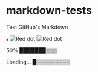 # markdown-tests
Test GitHub's Markdown

<img src="data:image/png;base64,iVBORw0KGgoAAAANSUhEUgAAAAUAAAAFCAYAAACNbyblAAAAHElEQVQI12P4//8/w38GIAXDIBKE0DHxgljNBAAO9TXL0Y4OHwAAAABJRU5ErkJggg==" alt="Red dot" />

<img src="https://github.com/favicon.ico" alt="Red dot" />

<img src="https://www.google.com/favicon.ico" alt="Red dot" />


50%
███████▒▒▒


Loading…
█▒▒▒▒▒▒▒▒▒
